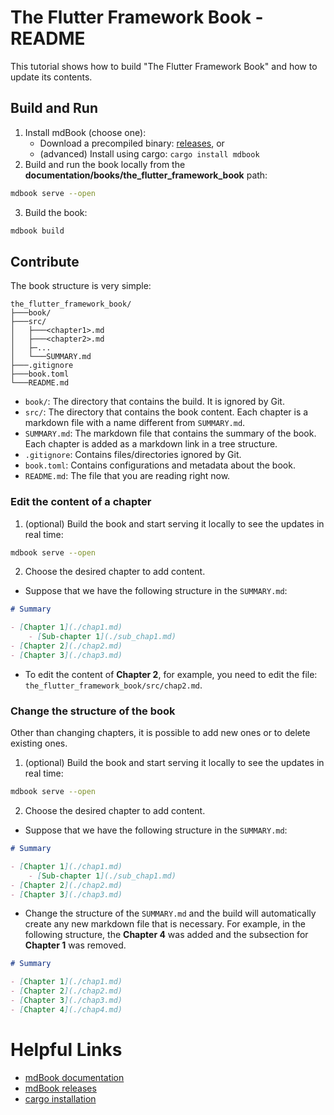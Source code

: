 # The Flutter Framework Book - README
This tutorial shows how to build "The Flutter Framework Book" and how to update its contents.

## Build and Run
1. Install mdBook (choose one):
    - Download a precompiled binary: [releases](https://github.com/rust-lang/mdBook/releases), or
    - (advanced) Install using cargo: `cargo install mdbook`
2. Build and run the book locally from the **documentation/books/the_flutter_framework_book** path:
```bash
mdbook serve --open
```

3. Build the book:
```bash
mdbook build
```

## Contribute
The book structure is very simple: 
```
the_flutter_framework_book/
├───book/
├───src/
│   ├───<chapter1>.md
│   ├───<chapter2>.md
│   ├─...
│   └───SUMMARY.md
├───.gitignore
├───book.toml
└───README.md
```
- `book/`: The directory that contains the build. It is ignored by Git.
- `src/`: The directory that contains the book content. Each chapter is a markdown file with a name different from `SUMMARY.md`.
- `SUMMARY.md`: The markdown file that contains the summary of the book. Each chapter is added as a markdown link in a tree structure.
- `.gitignore`: Contains files/directories ignored by Git.
- `book.toml`: Contains configurations and metadata about the book.
- `README.md`: The file that you are reading right now.

### Edit the content of a chapter
1. (optional) Build the book and start serving it locally to see the updates in real time:
```bash
mdbook serve --open
```

2. Choose the desired chapter to add content.
- Suppose that we have the following structure in the `SUMMARY.md`:
```md
# Summary

- [Chapter 1](./chap1.md)
    - [Sub-chapter 1](./sub_chap1.md)
- [Chapter 2](./chap2.md)
- [Chapter 3](./chap3.md)
```

- To edit the content of **Chapter 2**, for example, you need to edit the file: `the_flutter_framework_book/src/chap2.md`. 


### Change the structure of the book
Other than changing chapters, it is possible to add new ones or to delete existing ones.

1. (optional) Build the book and start serving it locally to see the updates in real time:
```bash
mdbook serve --open
```

2. Choose the desired chapter to add content.
- Suppose that we have the following structure in the `SUMMARY.md`:
```md
# Summary

- [Chapter 1](./chap1.md)
    - [Sub-chapter 1](./sub_chap1.md)
- [Chapter 2](./chap2.md)
- [Chapter 3](./chap3.md)
```

- Change the structure of the `SUMMARY.md` and the build will automatically create any new markdown file that is necessary. For example, in the following structure, the **Chapter 4** was added and the subsection for **Chapter 1** was removed. 


```md
# Summary

- [Chapter 1](./chap1.md)
- [Chapter 2](./chap2.md)
- [Chapter 3](./chap3.md)
- [Chapter 4](./chap4.md)
```


# Helpful Links
- [mdBook documentation](https://rust-lang.github.io/mdBook/index.html)
- [mdBook releases](https://github.com/rust-lang/mdBook/releases)
- [cargo installation](https://doc.rust-lang.org/cargo/getting-started/installation.html)
